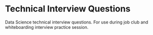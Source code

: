 # Technical Interview Questions

Data Science technical interview questions.  For use during job club and whiteboarding interview practice session.
